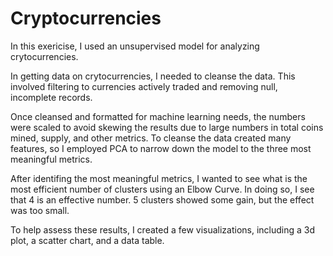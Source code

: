# Cryptocurrencies

In this exericise, I used an unsupervised model for analyzing crytocurrencies.

In getting data on crytocurrencies, I needed to cleanse the data.  This involved filtering to currencies actively traded and removing null, incomplete records.

Once cleansed and formatted for machine learning needs, the numbers were scaled to avoid skewing the results due to large numbers in total coins mined, supply, and other metrics.  To cleanse the data created many features, so I employed PCA to narrow down the model to the three most meaningful metrics.

After identifing the most meaningful metrics, I wanted to see what is the most efficient number of clusters using an Elbow Curve.  In doing so, I see that 4 is an effective number.  5 clusters showed some gain, but the effect was too small.

To help assess these results, I created a few visualizations, including a 3d plot, a scatter chart, and a data table.
